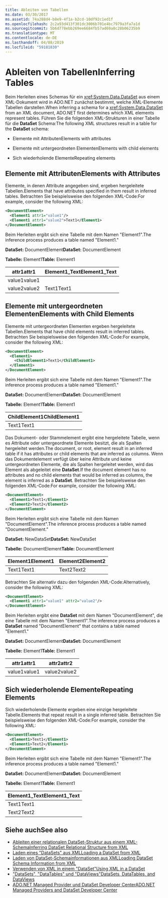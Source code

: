 ```yaml
---
title: Ableiten von Tabellen
ms.date: 03/30/2017
ms.assetid: 74a288d4-b8e9-4f1a-b2cd-10df92c1ed1f
ms.openlocfilehash: 2c2a93d413f301dc3006b701e4bc7979a3fa7a1d
ms.sourcegitcommit: 5b6d778ebb269ee6684fb57ad69a8c28b06235b9
ms.translationtype: MT
ms.contentlocale: de-DE
ms.lasthandoff: 04/08/2019
ms.locfileid: "59181830"
---
```

# <a name="inferring-tables"></a><span data-ttu-id="dfd28-102">Ableiten von Tabellen</span><span class="sxs-lookup"><span data-stu-id="dfd28-102">Inferring Tables</span></span>
<span data-ttu-id="dfd28-103">Beim Herleiten eines Schemas für ein <xref:System.Data.DataSet> aus einem XML-Dokument wird in ADO.NET zunächst bestimmt, welche XML-Elemente Tabellen darstellen.</span><span class="sxs-lookup"><span data-stu-id="dfd28-103">When inferring a schema for a <xref:System.Data.DataSet> from an XML document, ADO.NET first determines which XML elements represent tables.</span></span> <span data-ttu-id="dfd28-104">Führen Sie die folgenden XML-Strukturen in einer Tabelle für die **DataSet** Schema:</span><span class="sxs-lookup"><span data-stu-id="dfd28-104">The following XML structures result in a table for the **DataSet** schema:</span></span>  
  
-   <span data-ttu-id="dfd28-105">Elemente mit Attributen</span><span class="sxs-lookup"><span data-stu-id="dfd28-105">Elements with attributes</span></span>  
  
-   <span data-ttu-id="dfd28-106">Elemente mit untergeordneten Elementen</span><span class="sxs-lookup"><span data-stu-id="dfd28-106">Elements with child elements</span></span>  
  
-   <span data-ttu-id="dfd28-107">Sich wiederholende Elemente</span><span class="sxs-lookup"><span data-stu-id="dfd28-107">Repeating elements</span></span>  
  
## <a name="elements-with-attributes"></a><span data-ttu-id="dfd28-108">Elemente mit Attributen</span><span class="sxs-lookup"><span data-stu-id="dfd28-108">Elements with Attributes</span></span>  
 <span data-ttu-id="dfd28-109">Elemente, in denen Attribute angegeben sind, ergeben hergeleitete Tabellen.</span><span class="sxs-lookup"><span data-stu-id="dfd28-109">Elements that have attributes specified in them result in inferred tables.</span></span> <span data-ttu-id="dfd28-110">Betrachten Sie beispielsweise den folgenden XML-Code:</span><span class="sxs-lookup"><span data-stu-id="dfd28-110">For example, consider the following XML:</span></span>  
  
```xml  
<DocumentElement>  
  <Element1 attr1="value1"/>  
  <Element1 attr1="value2">Text1</Element1>  
</DocumentElement>  
```  
  
 <span data-ttu-id="dfd28-111">Beim Herleiten ergibt sich eine Tabelle mit dem Namen "Element1".</span><span class="sxs-lookup"><span data-stu-id="dfd28-111">The inference process produces a table named "Element1."</span></span>  
  
 <span data-ttu-id="dfd28-112">**DataSet:** DocumentElement</span><span class="sxs-lookup"><span data-stu-id="dfd28-112">**DataSet:** DocumentElement</span></span>  
  
 <span data-ttu-id="dfd28-113">**Tabelle:** Element1</span><span class="sxs-lookup"><span data-stu-id="dfd28-113">**Table:** Element1</span></span>  
  
|<span data-ttu-id="dfd28-114">attr1</span><span class="sxs-lookup"><span data-stu-id="dfd28-114">attr1</span></span>|<span data-ttu-id="dfd28-115">Element1_Text</span><span class="sxs-lookup"><span data-stu-id="dfd28-115">Element1_Text</span></span>|  
|-----------|--------------------|  
|<span data-ttu-id="dfd28-116">value1</span><span class="sxs-lookup"><span data-stu-id="dfd28-116">value1</span></span>||  
|<span data-ttu-id="dfd28-117">value2</span><span class="sxs-lookup"><span data-stu-id="dfd28-117">value2</span></span>|<span data-ttu-id="dfd28-118">Text1</span><span class="sxs-lookup"><span data-stu-id="dfd28-118">Text1</span></span>|  
  
## <a name="elements-with-child-elements"></a><span data-ttu-id="dfd28-119">Elemente mit untergeordneten Elementen</span><span class="sxs-lookup"><span data-stu-id="dfd28-119">Elements with Child Elements</span></span>  
 <span data-ttu-id="dfd28-120">Elemente mit untergeordneten Elementen ergeben hergeleitete Tabellen.</span><span class="sxs-lookup"><span data-stu-id="dfd28-120">Elements that have child elements result in inferred tables.</span></span> <span data-ttu-id="dfd28-121">Betrachten Sie beispielsweise den folgenden XML-Code:</span><span class="sxs-lookup"><span data-stu-id="dfd28-121">For example, consider the following XML:</span></span>  
  
```xml  
<DocumentElement>  
  <Element1>  
    <ChildElement1>Text1</ChildElement1>  
  </Element1>  
</DocumentElement>  
```  
  
 <span data-ttu-id="dfd28-122">Beim Herleiten ergibt sich eine Tabelle mit dem Namen "Element1".</span><span class="sxs-lookup"><span data-stu-id="dfd28-122">The inference process produces a table named "Element1."</span></span>  
  
 <span data-ttu-id="dfd28-123">**DataSet:** DocumentElement</span><span class="sxs-lookup"><span data-stu-id="dfd28-123">**DataSet:** DocumentElement</span></span>  
  
 <span data-ttu-id="dfd28-124">**Tabelle:** Element1</span><span class="sxs-lookup"><span data-stu-id="dfd28-124">**Table:** Element1</span></span>  
  
|<span data-ttu-id="dfd28-125">ChildElement1</span><span class="sxs-lookup"><span data-stu-id="dfd28-125">ChildElement1</span></span>|  
|-------------------|  
|<span data-ttu-id="dfd28-126">Text1</span><span class="sxs-lookup"><span data-stu-id="dfd28-126">Text1</span></span>|  
  
 <span data-ttu-id="dfd28-127">Das Dokument- oder Stammelement ergibt eine hergeleitete Tabelle, wenn es Attribute oder untergeordnete Elemente besitzt, die als Spalten hergeleitet werden.</span><span class="sxs-lookup"><span data-stu-id="dfd28-127">The document, or root, element result in an inferred table if it has attributes or child elements that are inferred as columns.</span></span> <span data-ttu-id="dfd28-128">Wenn das Dokumentelement verfügt über keine Attribute und keine untergeordneten Elemente, die als Spalten hergeleitet werden, wird das Element als abgeleitet eine **DataSet**.</span><span class="sxs-lookup"><span data-stu-id="dfd28-128">If the document element has no attributes and no child elements that would be inferred as columns, the element is inferred as a **DataSet**.</span></span> <span data-ttu-id="dfd28-129">Betrachten Sie beispielsweise den folgenden XML-Code:</span><span class="sxs-lookup"><span data-stu-id="dfd28-129">For example, consider the following XML:</span></span>  
  
```xml  
<DocumentElement>  
  <Element1>Text1</Element1>  
  <Element2>Text2</Element2>  
</DocumentElement>  
```  
  
 <span data-ttu-id="dfd28-130">Beim Herleiten ergibt sich eine Tabelle mit dem Namen "DocumentElement".</span><span class="sxs-lookup"><span data-stu-id="dfd28-130">The inference process produces a table named "DocumentElement."</span></span>  
  
 <span data-ttu-id="dfd28-131">**DataSet:** NewDataSet</span><span class="sxs-lookup"><span data-stu-id="dfd28-131">**DataSet:** NewDataSet</span></span>  
  
 <span data-ttu-id="dfd28-132">**Tabelle:** DocumentElement</span><span class="sxs-lookup"><span data-stu-id="dfd28-132">**Table:** DocumentElement</span></span>  
  
|<span data-ttu-id="dfd28-133">Element1</span><span class="sxs-lookup"><span data-stu-id="dfd28-133">Element1</span></span>|<span data-ttu-id="dfd28-134">Element2</span><span class="sxs-lookup"><span data-stu-id="dfd28-134">Element2</span></span>|  
|--------------|--------------|  
|<span data-ttu-id="dfd28-135">Text1</span><span class="sxs-lookup"><span data-stu-id="dfd28-135">Text1</span></span>|<span data-ttu-id="dfd28-136">Text2</span><span class="sxs-lookup"><span data-stu-id="dfd28-136">Text2</span></span>|  
  
 <span data-ttu-id="dfd28-137">Betrachten Sie alternativ dazu den folgenden XML-Code:</span><span class="sxs-lookup"><span data-stu-id="dfd28-137">Alternatively, consider the following XML:</span></span>  
  
```xml  
<DocumentElement>  
  <Element1 attr1="value1" attr2="value2"/>  
</DocumentElement>  
```  
  
 <span data-ttu-id="dfd28-138">Beim Herleiten ergibt eine **DataSet** mit dem Namen "DocumentElement", die eine Tabelle mit dem Namen "Element1".</span><span class="sxs-lookup"><span data-stu-id="dfd28-138">The inference process produces a **DataSet** named "DocumentElement" that contains a table named "Element1."</span></span>  
  
 <span data-ttu-id="dfd28-139">**DataSet:** DocumentElement</span><span class="sxs-lookup"><span data-stu-id="dfd28-139">**DataSet:** DocumentElement</span></span>  
  
 <span data-ttu-id="dfd28-140">**Tabelle:** Element1</span><span class="sxs-lookup"><span data-stu-id="dfd28-140">**Table:** Element1</span></span>  
  
|<span data-ttu-id="dfd28-141">attr1</span><span class="sxs-lookup"><span data-stu-id="dfd28-141">attr1</span></span>|<span data-ttu-id="dfd28-142">attr2</span><span class="sxs-lookup"><span data-stu-id="dfd28-142">attr2</span></span>|  
|-----------|-----------|  
|<span data-ttu-id="dfd28-143">value1</span><span class="sxs-lookup"><span data-stu-id="dfd28-143">value1</span></span>|<span data-ttu-id="dfd28-144">value2</span><span class="sxs-lookup"><span data-stu-id="dfd28-144">value2</span></span>|  
  
## <a name="repeating-elements"></a><span data-ttu-id="dfd28-145">Sich wiederholende Elemente</span><span class="sxs-lookup"><span data-stu-id="dfd28-145">Repeating Elements</span></span>  
 <span data-ttu-id="dfd28-146">Sich wiederholende Elemente ergeben eine einzige hergeleitete Tabelle.</span><span class="sxs-lookup"><span data-stu-id="dfd28-146">Elements that repeat result in a single inferred table.</span></span> <span data-ttu-id="dfd28-147">Betrachten Sie beispielsweise den folgenden XML-Code:</span><span class="sxs-lookup"><span data-stu-id="dfd28-147">For example, consider the following XML:</span></span>  
  
```xml  
<DocumentElement>  
  <Element1>Text1</Element1>  
  <Element1>Text2</Element1>  
</DocumentElement>  
```  
  
 <span data-ttu-id="dfd28-148">Beim Herleiten ergibt sich eine Tabelle mit dem Namen "Element1".</span><span class="sxs-lookup"><span data-stu-id="dfd28-148">The inference process produces a table named "Element1."</span></span>  
  
 <span data-ttu-id="dfd28-149">**DataSet:** DocumentElement</span><span class="sxs-lookup"><span data-stu-id="dfd28-149">**DataSet:** DocumentElement</span></span>  
  
 <span data-ttu-id="dfd28-150">**Tabelle:** Element1</span><span class="sxs-lookup"><span data-stu-id="dfd28-150">**Table:** Element1</span></span>  
  
|<span data-ttu-id="dfd28-151">Element1_Text</span><span class="sxs-lookup"><span data-stu-id="dfd28-151">Element1_Text</span></span>|  
|--------------------|  
|<span data-ttu-id="dfd28-152">Text1</span><span class="sxs-lookup"><span data-stu-id="dfd28-152">Text1</span></span>|  
|<span data-ttu-id="dfd28-153">Text2</span><span class="sxs-lookup"><span data-stu-id="dfd28-153">Text2</span></span>|  
  
## <a name="see-also"></a><span data-ttu-id="dfd28-154">Siehe auch</span><span class="sxs-lookup"><span data-stu-id="dfd28-154">See also</span></span>

- [<span data-ttu-id="dfd28-155">Ableiten einer relationalen DataSet-Struktur aus einem XML-Schema</span><span class="sxs-lookup"><span data-stu-id="dfd28-155">Inferring DataSet Relational Structure from XML</span></span>](../../../../../docs/framework/data/adonet/dataset-datatable-dataview/inferring-dataset-relational-structure-from-xml.md)
- [<span data-ttu-id="dfd28-156">Laden eines "DataSets" aus XML</span><span class="sxs-lookup"><span data-stu-id="dfd28-156">Loading a DataSet from XML</span></span>](../../../../../docs/framework/data/adonet/dataset-datatable-dataview/loading-a-dataset-from-xml.md)
- [<span data-ttu-id="dfd28-157">Laden von DataSet-Schemainformationen aus XML</span><span class="sxs-lookup"><span data-stu-id="dfd28-157">Loading DataSet Schema Information from XML</span></span>](../../../../../docs/framework/data/adonet/dataset-datatable-dataview/loading-dataset-schema-information-from-xml.md)
- [<span data-ttu-id="dfd28-158">Verwenden von XML in einem "DataSet"</span><span class="sxs-lookup"><span data-stu-id="dfd28-158">Using XML in a DataSet</span></span>](../../../../../docs/framework/data/adonet/dataset-datatable-dataview/using-xml-in-a-dataset.md)
- [<span data-ttu-id="dfd28-159">"DataSets", "DataTables" und "DataViews"</span><span class="sxs-lookup"><span data-stu-id="dfd28-159">DataSets, DataTables, and DataViews</span></span>](../../../../../docs/framework/data/adonet/dataset-datatable-dataview/index.md)
- [<span data-ttu-id="dfd28-160">ADO.NET Managed Provider und DataSet Developer Center</span><span class="sxs-lookup"><span data-stu-id="dfd28-160">ADO.NET Managed Providers and DataSet Developer Center</span></span>](https://go.microsoft.com/fwlink/?LinkId=217917)
